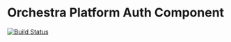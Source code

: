 Orchestra Platform Auth Component
==============

[![Build Status](https://travis-ci.org/orchestral/auth.png?branch=master)](https://travis-ci.org/orchestral/auth)